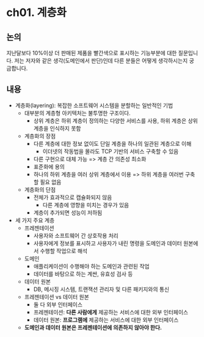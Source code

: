 # ch01. 계층화

## 논의
지난달보다 10%이상 더 판매된 제품을 빨간색으로 표시하는 기능부분에 대한 질문입니다. 
저는 저자와 같은 생각(도메인에서 판단)인데 다른 분들은 어떻게 생각하시는지 궁금합니다.

## 내용
- 계층화(layering): 복잡한 소프트웨어 시스템을 분할하는 일반적인 기법
	- 대부분의 계층형 아키텍처는 불투명한 구조이다.
		- 상위 계층은 하위 계층이 정의하는 다양한 서비스를 사용, 하위 계층은 상위 계층을 인식하지 못함
	- 계층화의 장점
		- 다른 계층에 대한 정보 없이도 단일 계층을 하나의 일관된 계층으로 이해
			- 이더넷의 작동법을 몰라도 TCP 기반의 서비스 구축할 수 있음
		- 다른 구현으로 대체 가능 => 계층 간 의존성 최소화
		- 표준화에 용의
		- 하나의 하위 계층을 여러 상위 계층에서 이용 => 하위 계층을 여러번 구축할 필요 없음
	- 계층화의 단점
		- 전체가 효과적으로 캡슐화되지 않음
			- 다른 계층에 영향을 미치는 경우가 있음
		- 계층이 추가되면 성능이 저하됨
- 세 가지 주요 계층
	- 프레젠테이션
		- 사용자와 소프트웨어 간 상호작용 처리
		- 사용자에게 정보를 표시하고 사용자가 내린 명령을 도메인과 데이터 원본에서 수행할 작업으로 해석
	- 도메인
		- 애플리케이션이 수행해야 하는 도메인과 관련된 작업
		- 데이터를 바탕으로 하는 계싼, 유효성 검사 등
	- 데이터 원본
		- DB, 메시징 시스템, 트랜잭션 관리자 및 다른 패키지와의 통신
	- 프레젠테이션 vs 데이터 원본
		- 둘 다 외부 인터페이스
		- 프레젠테이션: **다른 사람에게** 제공하는 서비스에 대한 외부 인터페이스
		- 데이터 원본: **프로그램에** 제공하는 서비스에 대한 외부 인터페이스
	- **도메인과 데이터 원본은 프레젠테이션에 의존하지 않아야 한다.**


